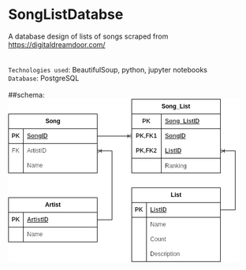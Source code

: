 # SongListDatabse
A database design of lists of songs scraped from https://digitaldreamdoor.com/<br/>
<br/>
<br/>
`Technologies used`: BeautifulSoup, python, jupyter notebooks<br/>
`Database`: PostgreSQL<br/>
<br/>
##schema:
![schema.png](https://github.com/NisoomV/SongListDatabse/blob/main/schema.png?raw=true)
